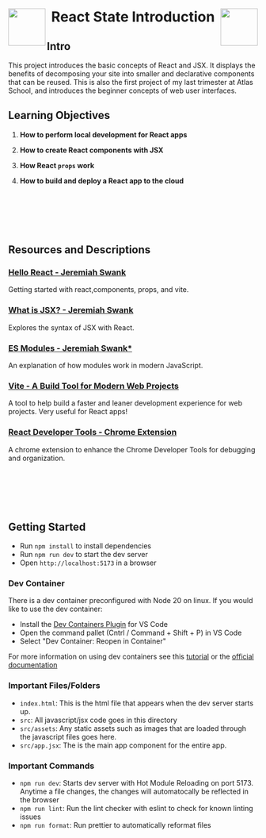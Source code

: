 <h1 align="center">
<img src="https://cdn4.iconfinder.com/data/icons/logos-3/600/React.js_logo-512.png" align="left" width="75">
React State Introduction
<img src="https://cdn4.iconfinder.com/data/icons/logos-3/600/React.js_logo-512.png" align="right" width="75"></h1>


## Intro
This project introduces the basic concepts of React and JSX. It displays the benefits of decomposing your site into smaller and declarative components that can be reused. This is also the first project of my last trimester at Atlas School, and introduces the beginner concepts of web user interfaces. 

## Learning Objectives

1. **How to perform local development for React apps**

2. **How to create React components with JSX**

3. **How React `props` work**

4. **How to build and deploy a React app to the cloud**

&nbsp;
---
&nbsp;

## Resources and Descriptions


### [Hello React - Jeremiah Swank](https://atlas-jswank.github.io/blog/hello-react/)
Getting started with react,components, props, and vite.

### [What is JSX? - Jeremiah Swank](https://atlas-jswank.github.io/blog/jsx/)
Explores the syntax of JSX with React.

### [ES Modules - Jeremiah Swank*](https://atlas-jswank.github.io/blog/es-modules/)
An explanation of how modules work in modern JavaScript.

### [Vite - A Build Tool for Modern Web Projects](https://vitejs.dev/guide/)
A tool to help build a faster and leaner development experience for web projects. Very useful for React apps!

### [React Developer Tools - Chrome Extension](https://chromewebstore.google.com/detail/react-developer-tools/fmkadmapgofadopljbjfkapdkoienihi)
A chrome extension to enhance the Chrome Developer Tools for debugging and organization.

&nbsp;
---
&nbsp;

## Getting Started

- Run `npm install` to install dependencies
- Run `npm run dev` to start the dev server
- Open `http://localhost:5173` in a browser

### Dev Container

There is a dev container preconfigured with Node 20 on linux. If you would like to use the dev container:

- Install the [Dev Containers Plugin](https://marketplace.visualstudio.com/items?itemName=ms-vscode-remote.remote-containers) for VS Code
- Open the command pallet (Cntrl / Command + Shift + P) in VS Code
- Select "Dev Container: Reopen in Container"

For more information on using dev containers see this [tutorial](https://atlas-jswank.github.io/blog/dev-containers/) or the [official documentation](https://containers.dev/)

### Important Files/Folders

- `index.html`: This is the html file that appears when the dev server starts up.
- `src`: All javascript/jsx code goes in this directory
- `src/assets`: Any static assets such as images that are loaded through the javascript files goes here.
- `src/app.jsx`: The is the main app component for the entire app.

### Important Commands

- `npm run dev`: Starts dev server with Hot Module Reloading on port 5173. Anytime a file changes, the changes will automatocally be reflected in the browser
- `npm run lint`: Run the lint checker with eslint to check for known linting issues
- `npm run format`: Run prettier to automatically reformat files

